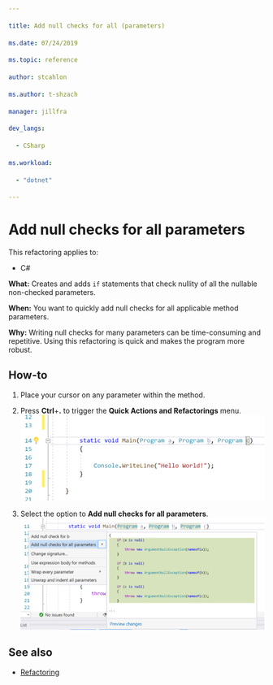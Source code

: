 ```yaml
--- 

title: Add null checks for all (parameters) 

ms.date: 07/24/2019 

ms.topic: reference 

author: stcahlon 

ms.author: t-shzach

manager: jillfra 

dev_langs: 

  - CSharp 

ms.workload:  

  - "dotnet" 

--- 
```


# Add null checks for all parameters 

 

This refactoring applies to: 

 

- C# 

 

**What:** Creates and adds `if` statements that check nullity of all the nullable non-checked parameters. 

 

**When:** You want to quickly add null checks for all applicable method parameters.

 

**Why:** Writing null checks for many parameters can be time-consuming and repetitive. Using this refactoring is quick and makes the program more robust. 

 

## How-to 



1. Place your cursor on any parameter within the method.
2. Press **Ctrl**+**.** to trigger the **Quick Actions and Refactorings** menu.
   ![Quick actions and refactorings](media/add-null-checks-for-all-parameters.png)

3. Select the option to **Add null checks for all parameters**. 
   ![Add null checks for all](media/add-null-checks-for-all.png.png)

 

## See also 

 

- [Refactoring](../refactoring-in-visual-studio.md) 
